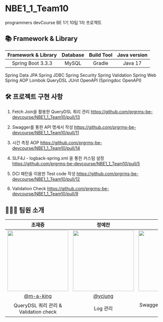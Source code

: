 # NBE1_1_Team10
programmers devCourse BE 1기 10팀 1차 프로젝트


## 📚 Framework & Library
|Framework & Library| Database| Build Tool | Java version |
|:--------------:|:--------------:|:--------------:|:--------------:|
Spring Boot 3.3.3|MySQL|Gradle|Java 17|
Spring Data JPA
Spring JDBC
Spring Security
Spring Validation
Spring Web
Spring AOP
Lombok
QueryDSL
JUnit
OpenAPI (Springdoc OpenAPI)



## 🛠️ 프로젝트 구현 사항
1. Fetch Join을 활용한 QueryDSL 쿼리 관리<!--여기에 pr 링크 걸어주세욥 --> https://github.com/prgrms-be-devcourse/NBE1_1_Team10/pull/13

3. Swagger를 통한 API 명세서 작성<!--여기에 pr 링크 걸어주세욥 --> https://github.com/prgrms-be-devcourse/NBE1_1_Team10/pull/11

5. 시간 측정 AOP<!--여기에 pr 링크 걸어주세욥 --> https://github.com/prgrms-be-devcourse/NBE1_1_Team10/pull/14

7. SLF4J - logback-spring.xml 을 통한 커스텀 설정<!--여기에 pr 링크 걸어주세욥 --> https://github.com/prgrms-be-devcourse/NBE1_1_Team10/pull/5

9. DCI 패턴을 이용한 Test code 작성 https://github.com/prgrms-be-devcourse/NBE1_1_Team10/pull/12

8. Validation Check https://github.com/prgrms-be-devcourse/NBE1_1_Team10/pull/9
## 🧑🏻‍💻 팀원 소개
|     조재중     |     정예찬     |     윤서진    |     민성훈    |     허은정    |
|:--------------:|:--------------:|:--------------:|:--------------:|:--------------:|
| <img src="https://avatars.githubusercontent.com/u/126754298?v=4" width="200px"/> | <img src="https://avatars.githubusercontent.com/u/38793560?v=4" width="200px"/> | <img src="https://avatars.githubusercontent.com/u/90759319?v=4" width="200px"/> | <img src="https://avatars.githubusercontent.com/u/170695237?v=4" width="200px"/> | <img src="https://avatars.githubusercontent.com/u/111877048?v=4" width="200px"/> 
|     [@m-a-king](https://github.com/m-a-king)     |     [@ycjung](https://github.com/ycjung)     |     [@7zrv](https://github.com/7zrv)     |[@shmin](https://github.com/shmin) |[@eundeang](https://github.com/eundeang)
| QueryDSL 쿼리 관리 & Validation check | Log 관리 | Swagger를 통한 API 명세서 작성 |AOP를 활용한 각 메서드별 실행시간 관리 | Test code 관리 |
